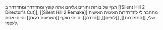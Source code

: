 רצף של בורות וחורים אליהם אתה קופץ ומתדרדר ומתדרדר ב [[Silent Hill 2 Director's Cut]], [[Silent Hill 2 Remake]]
מתחבר לי להדרדרות האיטית האישית שלי, [[התמכרות]], [[לופים]], [[חרדה]]. הייתי מוקף [[השפעות רעות]] והייתי אחת לעצמי.